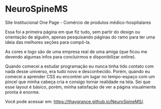 # NeuroSpineMS
Site Institucional One Page - Comércio de produtos médico-hospitalares

Essa foi a primeira página em que fiz tudo, sem partir do design ou orientação de alguém, apenas pesquisando páginas do ramo para ter uma ideia das melhores seções para compô-la. 

As cores e logo são de uma empresa real de uma amiga (que ficou me devendo algumas infos para concluirmos e disponibilizar online).

Quando comecei a estudar programação eu nunca tinha tido contato com nada desse universo, era tudo novo e desconhecido. Porém, quando eu comecei a aprender CSS eu encontrei um lugar no tempo-espaço com um pincel que minha cabeça cria e consigo tornar realidade na tela. Sei que esse layout é básico, porém, minha satisfação de ver a página visualmente pronta é enorme.

Você pode acessar em: https://thaygrance.github.io/NeuroSpineMS/.
